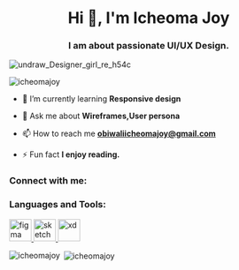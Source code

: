 <h1 align="center">Hi 👋, I'm Icheoma Joy</h1>

<h3 align="center">I am about passionate UI/UX Design.</h3>

![undraw_Designer_girl_re_h54c](https://github.com/IcheomaJoy/IcheomaJoy/assets/133162594/0195b9e1-28de-4e68-89ed-c5bc927655fa)

<p align="left"> <img src="https://komarev.com/ghpvc/?username=icheomajoy&label=Profile%20views&color=0e75b6&style=flat" alt="icheomajoy" /> </p>


- 🌱 I’m currently learning **Responsive design**


- 💬 Ask me about **Wireframes,User persona**


- 📫 How to reach me **obiwaliicheomajoy@gmail.com**


- ⚡ Fun fact **I enjoy reading.**


<h3 align="left">Connect with me:</h3>

<p align="left">

</p>


<h3 align="left">Languages and Tools:</h3>

<p align="left"> <a href="https://www.figma.com/" target="_blank" rel="noreferrer"> <img src="https://www.vectorlogo.zone/logos/figma/figma-icon.svg" alt="figma" width="40" height="40"/> </a> <a href="https://www.sketch.com/" target="_blank" rel="noreferrer"> <img src="https://www.vectorlogo.zone/logos/sketchapp/sketchapp-icon.svg" alt="sketch" width="40" height="40"/> </a> <a href="https://www.adobe.com/products/xd.html" target="_blank" rel="noreferrer"> <img src="https://cdn.worldvectorlogo.com/logos/adobe-xd.svg" alt="xd" width="40" height="40"/> </a> </p>


<p><img align="left" src="https://github-readme-stats.vercel.app/api/top-langs?username=icheomajoy&show_icons=true&locale=en&layout=compact" alt="icheomajoy" /></p>


<p>&nbsp;<img align="center" src="https://github-readme-stats.vercel.app/api?username=icheomajoy&show_icons=true&locale=en" alt="icheomajoy" /></p>

